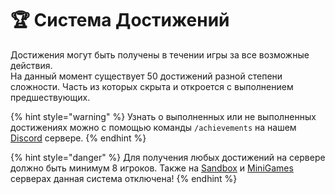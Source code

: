 # 🏆 Система Достижений

Достижения могут быть получены в течении игры за все возможные действия.\
На данный момент существует 50 достижений разной степени сложности. Часть из которых скрыта и откроется с выполнением предшествующих.

{% hint style="warning" %}
Узнать о выполненных или не выполненных достижениях можно с помощью команды `/achievements` на нашем [Discord](https://discord.com/invite/376sEKP2tX) сервере.
{% endhint %}

{% hint style="danger" %}
Для получения любых достижений на сервере должно быть минимум 8 игроков. Также на [Sandbox](../../servers/scpsl-sandbox.md) и [MiniGames](../../servers/scpsl-deathmatch.md) серверах данная система отключена!
{% endhint %}
